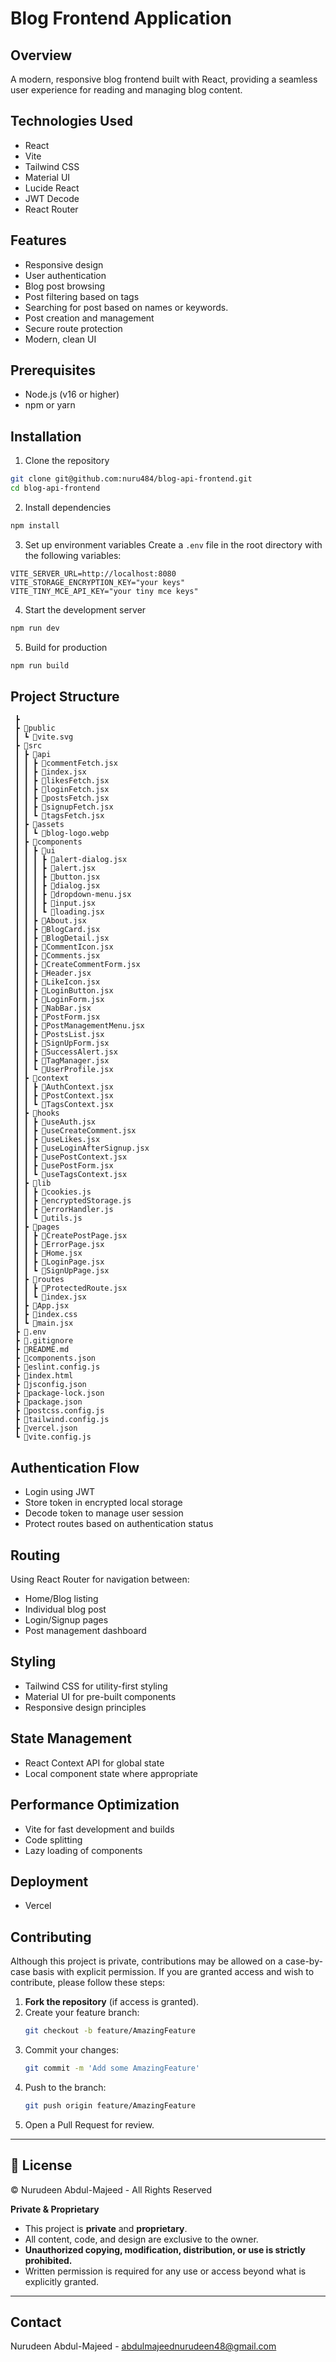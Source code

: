 # Blog Frontend Application

## Overview

A modern, responsive blog frontend built with React, providing a seamless user experience for reading and managing blog content.

## Technologies Used

- React
- Vite
- Tailwind CSS
- Material UI
- Lucide React
- JWT Decode
- React Router

## Features

- Responsive design
- User authentication
- Blog post browsing
- Post filtering based on tags
- Searching for post based on names or keywords.
- Post creation and management
- Secure route protection
- Modern, clean UI

## Prerequisites

- Node.js (v16 or higher)
- npm or yarn

## Installation

1. Clone the repository

```bash
git clone git@github.com:nuru484/blog-api-frontend.git
cd blog-api-frontend
```

2. Install dependencies

```bash
npm install
```

3. Set up environment variables
   Create a `.env` file in the root directory with the following variables:

```
VITE_SERVER_URL=http://localhost:8080
VITE_STORAGE_ENCRYPTION_KEY="your keys"
VITE_TINY_MCE_API_KEY="your tiny mce keys"

```

4. Start the development server

```bash
npm run dev
```

5. Build for production

```bash
npm run build
```

## Project Structure

```
 ┣
 ┣ 📂public
 ┃ ┗ 📜vite.svg
 ┣ 📂src
 ┃ ┣ 📂api
 ┃ ┃ ┣ 📜commentFetch.jsx
 ┃ ┃ ┣ 📜index.jsx
 ┃ ┃ ┣ 📜likesFetch.jsx
 ┃ ┃ ┣ 📜loginFetch.jsx
 ┃ ┃ ┣ 📜postsFetch.jsx
 ┃ ┃ ┣ 📜signupFetch.jsx
 ┃ ┃ ┗ 📜tagsFetch.jsx
 ┃ ┣ 📂assets
 ┃ ┃ ┗ 📜blog-logo.webp
 ┃ ┣ 📂components
 ┃ ┃ ┣ 📂ui
 ┃ ┃ ┃ ┣ 📜alert-dialog.jsx
 ┃ ┃ ┃ ┣ 📜alert.jsx
 ┃ ┃ ┃ ┣ 📜button.jsx
 ┃ ┃ ┃ ┣ 📜dialog.jsx
 ┃ ┃ ┃ ┣ 📜dropdown-menu.jsx
 ┃ ┃ ┃ ┣ 📜input.jsx
 ┃ ┃ ┃ ┗ 📜loading.jsx
 ┃ ┃ ┣ 📜About.jsx
 ┃ ┃ ┣ 📜BlogCard.jsx
 ┃ ┃ ┣ 📜BlogDetail.jsx
 ┃ ┃ ┣ 📜CommentIcon.jsx
 ┃ ┃ ┣ 📜Comments.jsx
 ┃ ┃ ┣ 📜CreateCommentForm.jsx
 ┃ ┃ ┣ 📜Header.jsx
 ┃ ┃ ┣ 📜LikeIcon.jsx
 ┃ ┃ ┣ 📜LoginButton.jsx
 ┃ ┃ ┣ 📜LoginForm.jsx
 ┃ ┃ ┣ 📜NabBar.jsx
 ┃ ┃ ┣ 📜PostForm.jsx
 ┃ ┃ ┣ 📜PostManagementMenu.jsx
 ┃ ┃ ┣ 📜PostsList.jsx
 ┃ ┃ ┣ 📜SignUpForm.jsx
 ┃ ┃ ┣ 📜SuccessAlert.jsx
 ┃ ┃ ┣ 📜TagManager.jsx
 ┃ ┃ ┗ 📜UserProfile.jsx
 ┃ ┣ 📂context
 ┃ ┃ ┣ 📜AuthContext.jsx
 ┃ ┃ ┣ 📜PostContext.jsx
 ┃ ┃ ┗ 📜TagsContext.jsx
 ┃ ┣ 📂hooks
 ┃ ┃ ┣ 📜useAuth.jsx
 ┃ ┃ ┣ 📜useCreateComment.jsx
 ┃ ┃ ┣ 📜useLikes.jsx
 ┃ ┃ ┣ 📜useLoginAfterSignup.jsx
 ┃ ┃ ┣ 📜usePostContext.jsx
 ┃ ┃ ┣ 📜usePostForm.jsx
 ┃ ┃ ┗ 📜useTagsContext.jsx
 ┃ ┣ 📂lib
 ┃ ┃ ┣ 📜cookies.js
 ┃ ┃ ┣ 📜encryptedStorage.js
 ┃ ┃ ┣ 📜errorHandler.js
 ┃ ┃ ┗ 📜utils.js
 ┃ ┣ 📂pages
 ┃ ┃ ┣ 📜CreatePostPage.jsx
 ┃ ┃ ┣ 📜ErrorPage.jsx
 ┃ ┃ ┣ 📜Home.jsx
 ┃ ┃ ┣ 📜LoginPage.jsx
 ┃ ┃ ┗ 📜SignUpPage.jsx
 ┃ ┣ 📂routes
 ┃ ┃ ┣ 📜ProtectedRoute.jsx
 ┃ ┃ ┗ 📜index.jsx
 ┃ ┣ 📜App.jsx
 ┃ ┣ 📜index.css
 ┃ ┗ 📜main.jsx
 ┣ 📜.env
 ┣ 📜.gitignore
 ┣ 📜README.md
 ┣ 📜components.json
 ┣ 📜eslint.config.js
 ┣ 📜index.html
 ┣ 📜jsconfig.json
 ┣ 📜package-lock.json
 ┣ 📜package.json
 ┣ 📜postcss.config.js
 ┣ 📜tailwind.config.js
 ┣ 📜vercel.json
 ┗ 📜vite.config.js
```

## Authentication Flow

- Login using JWT
- Store token in encrypted local storage
- Decode token to manage user session
- Protect routes based on authentication status

## Routing

Using React Router for navigation between:

- Home/Blog listing
- Individual blog post
- Login/Signup pages
- Post management dashboard

## Styling

- Tailwind CSS for utility-first styling
- Material UI for pre-built components
- Responsive design principles

## State Management

- React Context API for global state
- Local component state where appropriate

## Performance Optimization

- Vite for fast development and builds
- Code splitting
- Lazy loading of components

## Deployment

- Vercel

## Contributing

Although this project is private, contributions may be allowed on a case-by-case basis with explicit permission. If you are granted access and wish to contribute, please follow these steps:

1. **Fork the repository** (if access is granted).
2. Create your feature branch:
   ```bash
   git checkout -b feature/AmazingFeature
   ```
3. Commit your changes:
   ```bash
   git commit -m 'Add some AmazingFeature'
   ```
4. Push to the branch:
   ```bash
   git push origin feature/AmazingFeature
   ```
5. Open a Pull Request for review.

---

## 📄 License

© Nurudeen Abdul-Majeed - All Rights Reserved

**Private & Proprietary**

- This project is **private** and **proprietary**.
- All content, code, and design are exclusive to the owner.
- **Unauthorized copying, modification, distribution, or use is strictly prohibited.**
- Written permission is required for any use or access beyond what is explicitly granted.

---

## Contact

Nurudeen Abdul-Majeed - abdulmajeednurudeen48@gmail.com
